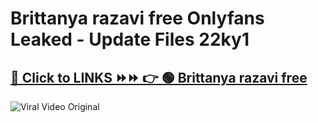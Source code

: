 
 # Brittanya razavi free Onlyfans Leaked - Update Files 22ky1

## <h2><a href="https://clipsfans.com/Brittanya_razavi_free&ref=git">🔗 Click to LINKS ⏩⏩ 👉 🟢 Brittanya razavi free </a></h2>

<a href="https://clipsfans.com/Brittanya_razavi_free&ref=git" rel="nofollow" data-target="animated-image.originalLink"><img src="https://i.ibb.co.com/xMMVF88/686577567.gif" alt="Viral Video Original" style="max-width: 100%; display: inline-block;" data-target="animated-image.originalImage"></a>

